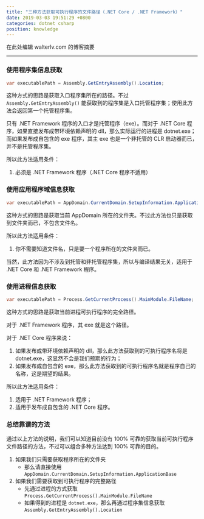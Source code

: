 ```yaml
---
title: "三种方法获取可执行程序的文件路径（.NET Core / .NET Framework）"
date: 2019-03-03 19:51:29 +0800
categories: dotnet csharp
position: knowledge
---
```


在此处编辑 walterlv.com 的博客摘要

---

<div id="toc"></div>

### 使用程序集信息获取

```csharp
var executablePath = Assembly.GetEntryAssembly().Location;
```

这种方式的思路是获取入口程序集所在的路径。不过 `Assembly.GetEntryAssembly()` 能获取到的程序集是入口托管程序集；使用此方法会返回第一个托管程序集。

只有 .NET Framework 程序的入口才是托管程序（exe）。而对于 .NET Core 程序，如果直接发布成带环境依赖声明的 dll，那么实际运行的进程是 dotnet.exe；而如果发布成自包含的 exe 程序，其主 exe 也是一个非托管的 CLR 启动器而已，并不是托管程序集。

所以此方法适用条件：

1. 必须是 .NET Framework 程序（.NET Core 程序不适用）

### 使用应用程序域信息获取

```csharp
var executablePath = AppDomain.CurrentDomain.SetupInformation.ApplicationBase;
```

这种方式的思路是获取当前 AppDomain 所在的文件夹。不过此方法也只是获取到文件夹而已，不包含文件名。

所以此方法适用条件：

1. 你不需要知道文件名，只是要一个程序所在的文件夹而已。

当然，此方法因为不涉及到托管和非托管程序集，所以与编译结果无关，适用于 .NET Core 和 .NET Framework 程序。

### 使用进程信息获取

```csharp
var executablePath = Process.GetCurrentProcess().MainModule.FileName;
```

这种方式的思路是获取当前进程可执行程序的完全路径。

对于 .NET Framework 程序，其 exe 就是这个路径。

对于 .NET Core 程序来说：

1. 如果发布成带环境依赖声明的 dll，那么此方法获取到的可执行程序名将是 dotnet.exe，这显然不会是我们预期的行为；
1. 如果发布成自包含的 exe，那么此方法获取到的可执行程序名就是程序自己的名称，这是期望的结果。

所以此方法适用条件：

1. 适用于 .NET Framework 程序；
1. 适用于发布成自包含的 .NET Core 程序。

### 总结靠谱的方法

通过以上方法的说明，我们可以知道目前没有 100% 可靠的获取当前可执行程序文件路径的方法，不过可以组合多种方法达到 100% 可靠的目的。

1. 如果我们只需要获取程序所在的文件夹
    - 那么请直接使用 `AppDomain.CurrentDomain.SetupInformation.ApplicationBase`
1. 如果我们需要获取到可执行程序的完整路径
    - 先通过进程的方式获取 `Process.GetCurrentProcess().MainModule.FileName`
    - 如果得到的进程是 `dotnet.exe`，那么再通过程序集信息获取 `Assembly.GetEntryAssembly().Location`
